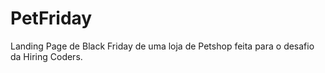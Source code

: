 # PetFriday
Landing Page de Black Friday de uma loja de Petshop feita para o desafio da Hiring Coders.
